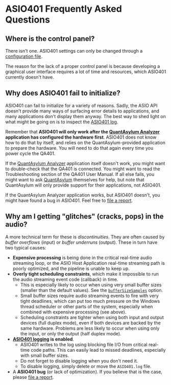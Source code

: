 # ASIO401 Frequently Asked Questions

## Where is the control panel?

There isn't one. ASIO401 settings can only be changed through a [configuration
file][CONFIGURATION].

The reason for the lack of a proper control panel is because developing a
graphical user interface requires a lot of time and resources, which ASIO401
currently doesn't have.

## Why does ASIO401 fail to initialize?

ASIO401 can fail to initialize for a variety of reasons. Sadly, the ASIO API
doesn't provide many ways of surfacing error details to applications, and many
applications don't display them anyway. The best way to shed light on what might
be going on is to inspect the [ASIO401 log][logging].

Remember that **ASIO401 will only work after the [QuantAsylum Analyzer][]
application has configured the hardware first**. ASIO401 does not know how to do
that by itself, and relies on the QuantAsylum-provided application to prepare
the hardware. You will need to do that again every time you power cycle the
QA401.

If the [QuantAsylum Analyzer][] application itself doesn't work, you might want
to double-check that the QA401 is connected. You might want to read the
Troubleshooting section of the QA401 User Manual. If all else fails, you might
want to ask [QuantAsylum][] themselves for help, but note that QuantAsylum will
only provide support for their applications, not ASIO401.

If the QuantAsylum Analyzer application works, but ASIO401 doesn't, you might
have found a bug in ASIO401. Feel free to [file a report][report].

## Why am I getting "glitches" (cracks, pops) in the audio?

A more technical term for these is *discontinuities*. They are often caused by
*buffer overflows* (input) or *buffer underruns* (output). These in turn have
two typical causes:

 - **Expensive processing** is being done in the critical real-time audio
   streaming loop, or the ASIO Host Application real-time streaming path is
   poorly optimized, and the pipeline is unable to keep up.
 - **Overly tight scheduling constraints**, which make it impossible to run the
   audio streaming event code (callback) in time.
   - This is especially likely to occur when using very small buffer sizes
     (smaller than the default values). See the
     [`bufferSizeSamples`][bufferSizeSamples] option.
   - Small buffer sizes require audio streaming events to fire with very tight
     deadlines, which can put too much pressure on the Windows thread scheduler
     or other parts of the system, especially when combined with expensive
     processing (see above).
   - Scheduling constraints are tighter when using both input and output
     devices (full duplex mode), even if both devices are backed by the same
     hardware. Problems are less likely to occur when using only the input, or
     only the output (half duplex mode).
 - **[ASIO401 logging][logging] is enabled**.
   - ASIO401 writes to the log using blocking file I/O from critical real-time
     code paths. This can easily lead to missed deadlines, especially with small
     buffer sizes.
   - Do not forget to disable logging when you don't need it.
   - To disable logging, simply delete or move the `ASIO401.log` file.
 - A **ASIO401 bug** (or lack of optimization). If you believe that is the case,
   please [file a report][report].

[bufferSizeSamples]: CONFIGURATION.md#option-bufferSizeSamples
[CONFIGURATION]: CONFIGURATION.md
[logging]: README.md#logging
[QuantAsylum]: https://github.com/QuantAsylum
[QuantAsylum Analyzer]: https://github.com/QuantAsylum/QA401/releases
[report]: README.md#reporting-issues-feedback-feature-requests
